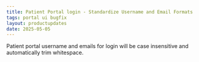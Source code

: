 ```yaml
---
title: Patient Portal login - Standardize Username and Email Formats
tags: portal ui bugfix
layout: productupdates
date: 2025-05-05
---
```

Patient portal username and emails for login will be case insensitive and automatically trim whitespace.

